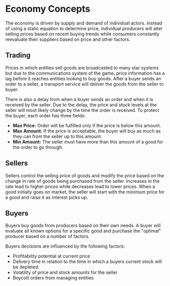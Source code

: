 # Economy Concepts

The economy is driven by supply and demand of individual actors. Instead of using a static equation to determine price, individual producers will alter selling prices based on recent buying trends while consumers constantly reevaluate their suppliers based on price and other factors.

## Trading

Prices in which entities sell goods are broadcasted to many star systems but due to the communications system of the game, price information has a lag before it reaches entities looking to buy goods. After a buyer sends an order to a seller, a transport service will deliver the goods from the seller to buyer.

There is also a delay from when a buyer sends an order and when it is received by the seller. Due to the delay, the price and stock levels at the seller will most likely change by the time the order is received. To protect the buyer, each order has three fields:
- **Max Price:** Order will be fulfilled only if the price is below this amount.
- **Max Amount:** If the price is acceptable, the buyer will buy as much as they can from the seller up to this amount.
- **Min Amount:** The seller must have more than this amount of a good for the order to go through.

## Sellers

Sellers control the selling price of goods and modify the price based on the change in rate of goods being purchased from the seller. Increases in the rate lead to higher prices while decreases lead to lower prices. When a good initially goes on market, the seller will start with the minimum price for a good and raise it as interest picks up.

## Buyers

Buyers buy goods from producers based on their own needs. A buyer will evaluate all known options for a specific good and purchase the "optimal" producer based on a number of factors.

Buyers decisions are influenced by the following factors:
- Profitability potential at current price
- Delivery time in relation to the time in which a buyers current stock will be depleted.
- Volatility of price and stock amounts for the seller
- Boycott orders from managing entities
